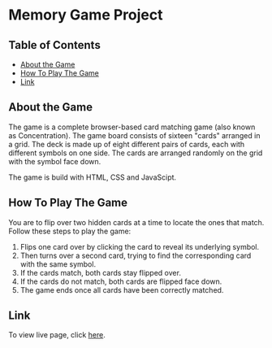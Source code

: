 # Memory Game Project

## Table of Contents

* [About the Game](#abouttheGame)
* [How To Play The Game](#HowToPlayTheGame)
* [Link](#Link)

## About the Game

The game is a complete browser-based card matching game (also known as Concentration). The game board consists of sixteen "cards" arranged in a grid. The deck is made up of eight different pairs of cards, each with different symbols on one side. The cards are arranged randomly on the grid with the symbol face down. 

The game is build with HTML, CSS and JavaScipt.

## How To Play The Game

You are to flip over two hidden cards at a time to locate the ones that match.
Follow these steps to play the game:

1. Flips one card over by clicking the card to reveal its underlying symbol.
2. Then turns over a second card, trying to find the corresponding card with the same symbol.
3. If the cards match, both cards stay flipped over.
4. If the cards do not match, both cards are flipped face down.
5. The game ends once all cards have been correctly matched.

## Link
To view live page, click [here](https://omolayole.github.io/memory-game/).